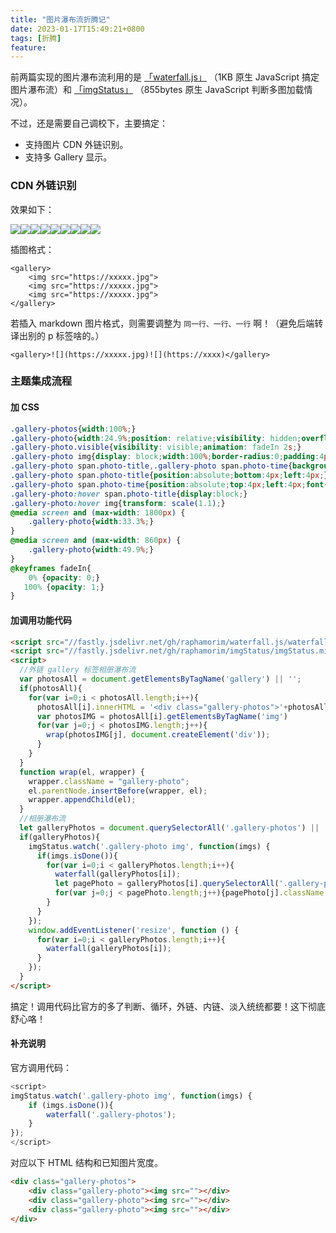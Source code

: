 ```yaml
---
title: "图片瀑布流折腾记"
date: 2023-01-17T15:49:21+0800
tags: [折腾]
feature: 
---
```


前两篇实现的图片瀑布流利用的是 [「waterfall.js」](https://github.com/raphamorim/waterfall.js) （1KB 原生 JavaScript 搞定图片瀑布流）和 [「imgStatus」](https://github.com/raphamorim/imgStatus) （855bytes 原生 JavaScript 判断多图加载情况）。

不过，还是需要自己调校下，主要搞定：

- 支持图片 CDN 外链识别。
- 支持多 Gallery 显示。

<!--more-->

### CDN 外链识别

效果如下：

<gallery>![](https://cn.bing.com/th?id=OHR.SessileOaks_EN-US1487454928_768x1280.jpg)![](https://cn.bing.com/th?id=OHR.SessileOaks_EN-US1487454928_1280x768.jpg)![](https://cn.bing.com/th?id=OHR.InscriptionWall_EN-US1392173431_1280x768.jpg)![](https://cn.bing.com/th?id=OHR.DonkeyFeast_EN-US1153850805_1280x768.jpg)![](https://cn.bing.com/th?id=OHR.RumeliHisari_EN-US4800002879_1280x768.jpg)![](https://cn.bing.com/th?id=OHR.Umschreibung_EN-US4693850900_768x1280.jpg)![](https://cn.bing.com/th?id=OHR.HummockIce_EN-US4606231645_768x1280.jpg)![](https://cn.bing.com/th?id=OHR.BisonWindCave_EN-US4537340482_1280x768.jpg)![](https://cn.bing.com/th?id=OHR.Breckenridge_EN-US4460042968_1280x768.jpg)</gallery>

插图格式：

```
<gallery>
    <img src="https://xxxxx.jpg">
    <img src="https://xxxxx.jpg">
    <img src="https://xxxxx.jpg">
</gallery>
```

若插入  markdown 图片格式，则需要调整为 `同一行、一行、一行` 啊！（避免后端转译出别的 p 标签啥的。）

```
<gallery>![](https://xxxxx.jpg)![](https://xxxx)</gallery>
```

### 主题集成流程

#### 加 CSS

```css
.gallery-photos{width:100%;}
.gallery-photo{width:24.9%;position: relative;visibility: hidden;overflow: hidden;}
.gallery-photo.visible{visibility: visible;animation: fadeIn 2s;}
.gallery-photo img{display: block;width:100%;border-radius:0;padding:4px;animation: fadeIn 1s;cursor: pointer;transition: all .4s ease-in-out;}
.gallery-photo span.photo-title,.gallery-photo span.photo-time{background: rgba(0, 0, 0, 0.3);padding:0px 8px;font-size:0.9rem;color: #fff;display:none;animation: fadeIn 1s;}
.gallery-photo span.photo-title{position:absolute;bottom:4px;left:4px;}
.gallery-photo span.photo-time{position:absolute;top:4px;left:4px;font-size:0.8rem;}
.gallery-photo:hover span.photo-title{display:block;}
.gallery-photo:hover img{transform: scale(1.1);}
@media screen and (max-width: 1800px) {
	.gallery-photo{width:33.3%;}
}
@media screen and (max-width: 860px) {
	.gallery-photo{width:49.9%;}
}
@keyframes fadeIn{
	0% {opacity: 0;}
   100% {opacity: 1;}
}
```

#### 加调用功能代码

```html
<script src="//fastly.jsdelivr.net/gh/raphamorim/waterfall.js/waterfall.min.js"></script>
<script src="//fastly.jsdelivr.net/gh/raphamorim/imgStatus/imgStatus.min.js"></script>
<script>
  //外链 gallery 标签相册瀑布流
  var photosAll = document.getElementsByTagName('gallery') || '';
  if(photosAll){
    for(var i=0;i < photosAll.length;i++){
      photosAll[i].innerHTML = '<div class="gallery-photos">'+photosAll[i].innerHTML+'</div>'
      var photosIMG = photosAll[i].getElementsByTagName('img')
      for(var j=0;j < photosIMG.length;j++){
        wrap(photosIMG[j], document.createElement('div'));
      }
    }
  }
  function wrap(el, wrapper) {
    wrapper.className = "gallery-photo";
    el.parentNode.insertBefore(wrapper, el);
    wrapper.appendChild(el);
  }
  //相册瀑布流
  let galleryPhotos = document.querySelectorAll('.gallery-photos') || ''
  if(galleryPhotos){
    imgStatus.watch('.gallery-photo img', function(imgs) {
      if(imgs.isDone()){
        for(var i=0;i < galleryPhotos.length;i++){
          waterfall(galleryPhotos[i]);
          let pagePhoto = galleryPhotos[i].querySelectorAll('.gallery-photo');
          for(var j=0;j < pagePhoto.length;j++){pagePhoto[j].className += " visible"};
        }
      }
    });
    window.addEventListener('resize', function () {
      for(var i=0;i < galleryPhotos.length;i++){
        waterfall(galleryPhotos[i]);
      }
    });
  }
</script>
```

搞定！调用代码比官方的多了判断、循环，外链、内链、淡入统统都要！这下彻底舒心咯！

#### 补充说明

官方调用代码：

```JavaScript
<script>
imgStatus.watch('.gallery-photo img', function(imgs) {
    if (imgs.isDone()){
        waterfall('.gallery-photos');
    }
});
</script>
```

对应以下 HTML 结构和已知图片宽度。

```html
<div class="gallery-photos">
    <div class="gallery-photo"><img src=""></div>
    <div class="gallery-photo"><img src=""></div>
    <div class="gallery-photo"><img src=""></div>
</div>
```
